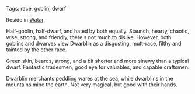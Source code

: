 Tags: race, goblin, dwarf

Reside in [Watar](Watar).

Half-goblin, half-dwarf, and hated by both equally. Staunch, hearty, chaotic, wise, strong, and friendly, there's not much to dislike. However, both goblins and dwarves view Dwarblin as a disgusting, mutt-race, filthy and tainted by the other race.

Green skin, beards, strong, and a bit shorter and more sinewy than a typical dwarf. Fantastic tradesmen, good eye for valuables, and capable craftsmen. 

Dwarblin merchants peddling wares at the sea, while dwarblins in the mountains mine the earth. Not very magical, but good with their hands.